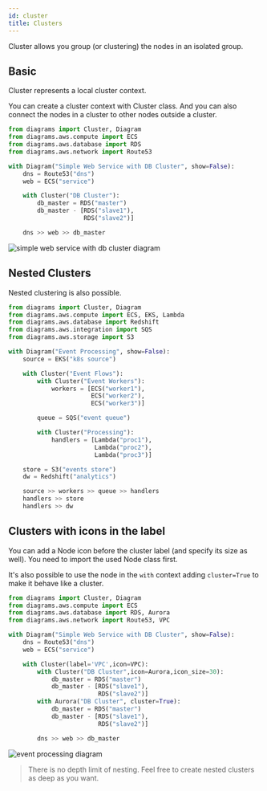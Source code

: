 ```yaml
---
id: cluster
title: Clusters
---
```


Cluster allows you group (or clustering) the nodes in an isolated group.

## Basic

Cluster represents a local cluster context.

You can create a cluster context with Cluster class. And you can also connect the nodes in a cluster to other nodes outside a cluster.

```python
from diagrams import Cluster, Diagram
from diagrams.aws.compute import ECS
from diagrams.aws.database import RDS
from diagrams.aws.network import Route53

with Diagram("Simple Web Service with DB Cluster", show=False):
    dns = Route53("dns")
    web = ECS("service")

    with Cluster("DB Cluster"):
        db_master = RDS("master")
        db_master - [RDS("slave1"),
                     RDS("slave2")]

    dns >> web >> db_master
```

![simple web service with db cluster diagram](/img/simple_web_service_with_db_cluster_diagram.png)

## Nested Clusters

Nested clustering is also possible.

```python
from diagrams import Cluster, Diagram
from diagrams.aws.compute import ECS, EKS, Lambda
from diagrams.aws.database import Redshift
from diagrams.aws.integration import SQS
from diagrams.aws.storage import S3

with Diagram("Event Processing", show=False):
    source = EKS("k8s source")

    with Cluster("Event Flows"):
        with Cluster("Event Workers"):
            workers = [ECS("worker1"),
                       ECS("worker2"),
                       ECS("worker3")]

        queue = SQS("event queue")

        with Cluster("Processing"):
            handlers = [Lambda("proc1"),
                        Lambda("proc2"),
                        Lambda("proc3")]

    store = S3("events store")
    dw = Redshift("analytics")

    source >> workers >> queue >> handlers
    handlers >> store
    handlers >> dw
```

## Clusters with icons in the label

You can add a Node icon before the cluster label (and specify its size as well).  You need to import the used Node class first.

It's also possible to use the node in the `with` context adding `cluster=True` to
make it behave like a cluster.

```python
from diagrams import Cluster, Diagram
from diagrams.aws.compute import ECS
from diagrams.aws.database import RDS, Aurora
from diagrams.aws.network import Route53, VPC

with Diagram("Simple Web Service with DB Cluster", show=False):
    dns = Route53("dns")
    web = ECS("service")

    with Cluster(label='VPC',icon=VPC):
        with Cluster("DB Cluster",icon=Aurora,icon_size=30):
            db_master = RDS("master")
            db_master - [RDS("slave1"),
                         RDS("slave2")]
        with Aurora("DB Cluster", cluster=True):
            db_master = RDS("master")
            db_master - [RDS("slave1"),
                         RDS("slave2")]

        dns >> web >> db_master
```

![event processing diagram](/img/event_processing_diagram.png)

> There is no depth limit of nesting. Feel free to create nested clusters as deep as you want.
